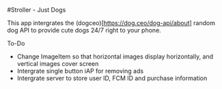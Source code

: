 #Stroller - Just Dogs

This app intergrates the (dogceo)[https://dog.ceo/dog-api/about] random dog API to provide cute dogs 24/7 right to your phone.

To-Do
- Change ImageItem so that horizontal images display horizontally, and vertical images cover screen
- Intergrate single button iAP for removing ads
- Intergrate server to store user ID, FCM ID and purchase information
